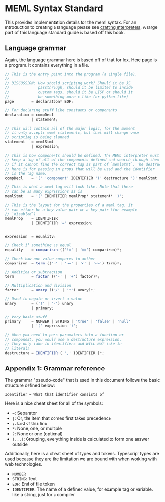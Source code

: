 # MEML Syntax Standard

This provides implementation details for the meml syntax. For an introduction to creating a language please see [crafting interpreters](https://craftinginterpreters.com/). A large part of this language standard guide is based off this book.

## Language grammar

Again, the language grammar here is based off of that for lox. Here page is a program. It contains everything in a file.

```ts
// This is the entry point into the program (a single file).
//
// DISCUSSION: How should scripting work? Should it be JS
//             passthrough, should it be limited to inside
//             custom tags, should it be LISP or should it
//             be something more c-like (or python-like)
page        = declaration* EOF;

// For declaring stuff like constants or components
declaration = compDecl
            | statement;

// This will contain all of the major logic, for the moment
// it only accepts meml statements, but that will change once
// scripting is being planned
statement   = memlStmt
            | expression;

// This is how components should be defined. The MEML interpreter must
// keep a log of all of the components defined and search through them
// if it cannot find the correct tag as part of `memlStmt`. The destructure
// here is for passing in props that will be used and the identifier
// is the tag name.
compDecl    = '(' 'component' IDENTIFIER '(' destructure ')' memlStmt ')';

// This is what a meml tag will look like. Note that there
// can be as many expressions as is
memlStmt    = '(' IDENTIFIER memlProp* statement* ')';

// This is the layout for the properties of a meml tag. It
// can either be a key-value pair or a key pair (for example
// `disabled`)
memlProp    = IDENTIFIER
            | IDENTIFIER '=' expression;


expression  = equality;

// Check if something is equal
equality    = comparison (('!=' | '==') comparison)*;

// Check how one value compares to anther
comparison  = term (('>' | '>=' | '<' | '<=') term)*;

// Addition or subtraction
term        = factor (('-' | '+') factor)*;

// Multiplication and division
factor      = unary (('/' | '*') unary)*;

// Used to negate or invert a value
unary       = ('!' | '-') unary
            | primary;

// Very basic stuff
primary     = NUMBER | STRING | 'true' | 'false' | 'null'
            | '(' expression ')';

// When you need to pass paramaters into a function or
// component, you would use a destructure expression.
// They only take in identifiers and WILL NOT take in
// literals
destructure = IDENTIFIER ( ',' IDENTIFIER )*;
```

## Appendix 1: Grammar reference

The grammar "pseudo-code" that is used in this document follows the basic structure defined below:

```
Identifier → What that identifier consists of
```

Here is a nice cheat sheet for all of the symbols:

- `=`: Separator
- `|`: Or, the item that comes first takes precedence
- `;`: End of this line
- `*`: None, one, or multiple
- `?`: None or one (optional)
- `(...)`: Grouping, everything inside is calculated to form one answer outside

Additionally, here is a cheat sheet of types and tokens. Typescript types are used because they are the limitation we are bound with when working with web technologies.

- `NUMBER`
- `STRING`: Text
- `EOF`: End of file token
- `IDENTIFIER`: The name of a defined value, for example tag or variable. like a string, just for a compiler
